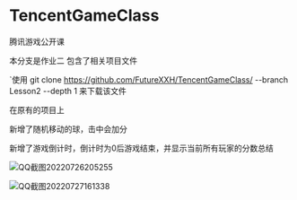 # TencentGameClass
腾讯游戏公开课

本分支是作业二  包含了相关项目文件



`使用 git clone https://github.com/FutureXXH/TencentGameClass/ --branch Lesson2 --depth 1 来下载该文件


在原有的项目上

新增了随机移动的球，击中会加分

新增了游戏倒计时，倒计时为0后游戏结束，并显示当前所有玩家的分数总结

![QQ截图20220726205255](https://user-images.githubusercontent.com/60800578/181200212-0ac8c676-e349-497f-9af3-a9d6a5eb903b.png)



![QQ截图20220727161338](https://user-images.githubusercontent.com/60800578/181200223-0722ee72-075c-4ad5-9af6-ec782f6be233.png)



